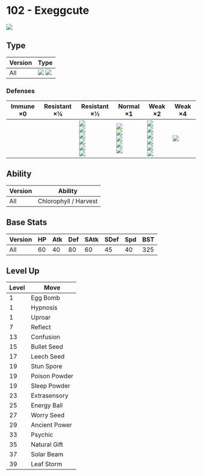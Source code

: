 # 102 - Exeggcute
![][102]

## Type

Version | Type
---     | ---
All     | ![][grass]  ![][psychic]

### Defenses

Immune ×0 | Resistant ×¼ | Resistant ×½                                                                                  | Normal ×1                                                               | Weak ×2                                                                            | Weak ×4
---       | ---          | ---                                                                                           | ---                                                                     | ---                                                                                | ---
&nbsp;    | &nbsp;       | ![][fighting]<br>![][ground]<br>![][water]<br>![][grass]<br>![][electric]<br>![][psychic]<br> | ![][normal]<br>![][rock]<br>![][steel]<br>![][dragon]<br>![][fairy]<br> | ![][flying]<br>![][poison]<br>![][ghost]<br>![][fire]<br>![][ice]<br>![][dark]<br> | ![][bug]<br>

## Ability

Version | Ability
---     | ---
All     | Chlorophyll / Harvest

## Base Stats

Version | HP  | Atk | Def | SAtk | SDef | Spd | BST
---     | --- | --- | --- | ---  | ---  | --- | ---
All     | 60  | 40  | 80  | 60   | 45   | 40  | 325

## Level Up

Level | Move
---   | ---
1     | Egg Bomb
1     | Hypnosis
1     | Uproar
7     | Reflect
13    | Confusion
15    | Bullet Seed
17    | Leech Seed
19    | Stun Spore
19    | Poison Powder
19    | Sleep Powder
23    | Extrasensory
25    | Energy Ball
27    | Worry Seed
29    | Ancient Power
33    | Psychic
35    | Natural Gift
37    | Solar Beam
39    | Leaf Storm

[102]: ../img/pokemon/102.png
[normal]: ../img/types/normal.png
[fire]: ../img/types/fire.png
[fighting]: ../img/types/fighting.png
[water]: ../img/types/water.png
[flying]: ../img/types/flying.png
[grass]: ../img/types/grass.png
[poison]: ../img/types/poison.png
[electric]: ../img/types/electric.png
[ground]: ../img/types/ground.png
[psychic]: ../img/types/psychic.png
[rock]: ../img/types/rock.png
[ice]: ../img/types/ice.png
[bug]: ../img/types/bug.png
[dragon]: ../img/types/dragon.png
[ghost]: ../img/types/ghost.png
[dark]: ../img/types/dark.png
[steel]: ../img/types/steel.png
[fairy]: ../img/types/fairy.png
